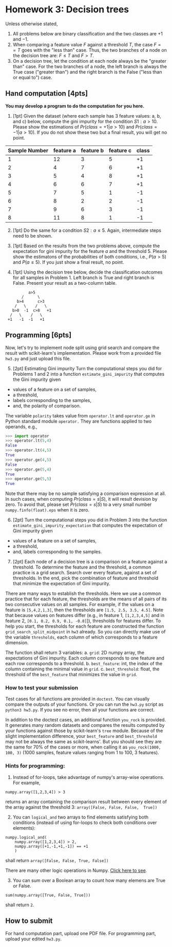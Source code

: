 # Homework 3: Decision trees

Unless otherwise stated, 
1. All problems below are binary classification and the two classes are $+1$ and $-1$. 
2. When comparing a feature value $F$ against a threshold $T$, the case $F==T$ goes with the "less than" case. Thus, the two branches of a node on the decision tree are: $F\le T$ and $F>T$. 
3. On a decision tree, let the condition at each node always be the "greater than" case. For the two branches of a node, the left branch is always the True case ("greater than") and the right branch is the False ("less than or equal to") case. 

## Hand computation [4pts]

**You may develop a program to do the computation for you here.** 

1. [1pt] Given the dataset (where each sample has 3 feature values: a, b, and c) below, compute the gini impurity for the condition $S1:a>10$. Please show the estimations of $Pr(class=+1|a>10)$ and $Pr(class=-1|a>10)$. If you do not show these two but a final result, you will get no point. 

|Sample Number| feature a |feature b|feature c| class | 
|--|--|--|--|--|
|1|12|3|5| +1 |
|2|4|7|6| +1| 
|3|5|4|8| +1| 
|4|6|6|7| +1|
|5|7|5|1| -1|
|6|8|2|2| -1|
|7|9|6|3| -1|
|8|11|8|1| -1|

2. [1pt] Do the same for a condition $S2: a\le 5$. Again, intermediate steps need to be shown. 

3. [1pt] Based on the results from the two problems above, compute the expectation for gini impurity for the feature $a$ and the threshold $5$. Please show the estimatons of the probabilities of both conditions, i.e., $P(a>5)$ and $P(a\le 5)$. If you just show a final result, no point. 

4. [1pt] Using the decision tree below, decide the classification outcomes for all samples in Problem 1. Left branch is True and right branch is False. Present your result as a two-column table. 

```
          a>5
       /      \
     b>4      c>3
    /   \    /   \
   b>8  -1  c>8   +1
  /   \    /   \
 +1   -1  -1   +1
```

## Programming [6pts]

Now, let's try to implement node split using grid search and compare the result with scikit-learn's implementation. Please work from a provided file `hw3.py` and just upload this file. 

5. [2pt] Estimating Gini impurity 
Turn the computational steps you did for Problems 1 and 2 into a function `estimate_gini_impurity` that computes the Gini impurity given 
* values of a feature on a set of samples,
* a threshold,  
* labels corresponding to the samples, 
* and, the polarity of comparison. 

The variable `polarity` takes value from `operator.lt` and `operator.ge` in Python standard module `operator.` They are functions applied to two operands, e.g.,
```python
>>> import operator
>>> operator.lt(5,4)
False
>>> operator.lt(4,5)
True
>>> operator.ge(4,5)
False
>>> operator.ge(5,4)
True
>>> operator.ge(5,5)
True
```

Note that there may be no sample satisfying a comparison expression at all. In such cases, when computing $Pr(class=s|S)$, it will result devision by zero. To avoid that, please set $Pr(class=s|S)$ to a very small number `numpy.finfo(float).eps` when it is zero. 

6. [2pt] Turn the computational steps you did in Problem 3 into the function `estimate_gini_impurity_expectation` that computes the expectation of Gini impurity given 
* values of a feature on a set of samples,
* a threshold,  
* and, labels corresponding to the samples. 

7. [2pt] Each node of a decision tree is a comparison on a feature against a threshold. To determine the feature and the threshold, a common practice is a grid search. Search over every feature, against a set of thresholds. In the end, pick the combination of feature and threshold that minimize the expectation of Gini impurity. 

There are many ways to establish the thresholds. Here we use a common practice that for each feature, the thresholds are the means of all pairs of its two consecutive values on all samples. For example, if the values on a feature is `[5,4,2,1,3]`, then the thresholds are `[1.5, 2.5, 3.5, 4.5]`. Note that because values on features differ (e.g., in feature 1, `[1,2,3,4,5]` and in feature 2, `[0.1, 0.2, 0.9, 0.1, -0.8]`]), thresholds for features differ. To help you start,  the thresholds for each feature are constructed  the function `grid_search_split_midpoint` in `hw3` already. So you can directly make use of the variable `thresholds`, each column of which corresponds to a feature dimension. 

The function shall return 3 variables:
    a. `grid`: 2D numpy array, the expectations of Gini impurity. Each column corresponds to one feature and each row corresponds to a threshold. 
    b. `best_feature`: int, the index of the column containing the minimal value in `grid`. 
    c. `best_threshold`: float, the threshold of the `best_feature` that minimizes the value in `grid`. 

### How to test your submission

Test cases for all functions are provided in `doctest`. You can visually compare the outputs of your functions. Or you can run the `hw3.py` script as `python3 hw3.py`. If you see no error, then all your functions are correct. 

In addition to the doctest cases, an additional function `you_rock` is provided. It generates many random datasets and compares the results computed by your functions against those by scikit-learn's `tree` module. Because of the slight implementation difference, your `best_feature` and `best_threshold` may not be always the same as scikit-learns'. But you should see they are the same for 70% of the cases or more, when calling it as `you_rock(1000, 100, 3)` (1000 samples, feature values ranging from 1 to 100, 3 features). 

### Hints for programming:
1. Instead of for-loops, take advantage of numpy's array-wise operations. For example, 
```python3
numpy.array([1,2,3,4]) > 3
```
returns an array containing the comparison result between every element of the array against the threshold 3:
`array([False, False, False,  True])`

2. You can `logical_and` two arrays to find elements satisfying both conditions (instead of using for-loops to check both conditions over elements): 
```python3
numpy.logical_and(
    numpy.array([1,2,3,4]) > 2, 
    numpy.array([+1,-1,+1,-1]) == +1
    )
``` 
shall return `array([False, False, True, False])`

There are many other logic operations in Numpy. [Click here to see](https://numpy.org/doc/stable/reference/routines.logic.html). 

3. You can sum over a Boolean array to count how many elemens are True or False. 
```python3
sum(numpy.array([True, False, True]))
```
shall return `2`. 

## How to submit
For hand computation part, upload one PDF file. For programming part, upload your edited `hw3.py`. 
